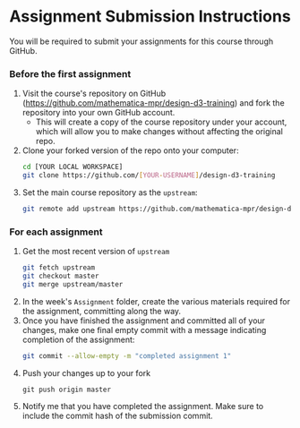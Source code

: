 # Assignment Submission Instructions

You will be required to submit your assignments for this course through GitHub.

### Before the first assignment

1. Visit the course's repository on GitHub (https://github.com/mathematica-mpr/design-d3-training) and fork the repository into your own GitHub account.
   - This will create a copy of the course repository under your account, which will allow you to make changes without affecting the original repo.
2. Clone your forked version of the repo onto your computer:
   ```bash
   cd [YOUR LOCAL WORKSPACE]
   git clone https://github.com/[YOUR-USERNAME]/design-d3-training
   ```
3. Set the main course repository as the `upstream`:
   ```bash
   git remote add upstream https://github.com/mathematica-mpr/design-d3-training
   ```

### For each assignment

1. Get the most recent version of `upstream`
   ```bash
   git fetch upstream
   git checkout master
   git merge upstream/master
   ```
2. In the week's `Assignment` folder, create the various materials required for the assignment, committing along the way.
3. Once you have finished the assignment and committed all of your changes, make one final empty commit with a message indicating completion of the assignment:
   ```bash
   git commit --allow-empty -m "completed assignment 1"
   ```
4. Push your changes up to your fork
   ```
   git push origin master
   ```
5. Notify me that you have completed the assignment. Make sure to include the commit hash of the submission commit.
